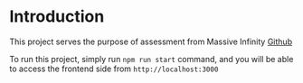 # Introduction

This project serves the purpose of assessment from Massive Infinity
[Github](https://github.com/massiveinfinity/fullstack-assessment)

To run this project, simply run `npm run start` command, and you will be able to access the frontend side from `http://localhost:3000`